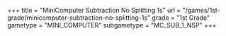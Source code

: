 +++
title = "MiniComputer Subtraction No Splitting 1s"
url = "/games/1st-grade/minicomputer-subtraction-no-splitting-1s"
grade = "1st Grade"
gametype = "MINI_COMPUTER"
subgametype = "MC_SUB_1_NSP"
+++